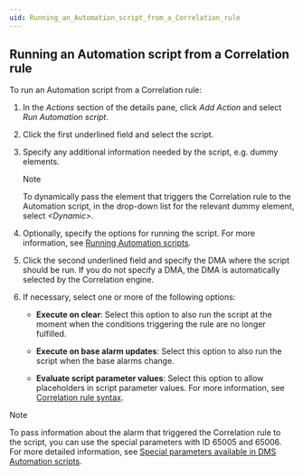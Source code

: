```yaml
---
uid: Running_an_Automation_script_from_a_Correlation_rule
---
```


## Running an Automation script from a Correlation rule

To run an Automation script from a Correlation rule:

1. In the *Actions* section of the details pane, click *Add Action* and select *Run Automation script*.

2. Click the first underlined field and select the script.

3. Specify any additional information needed by the script, e.g. dummy elements.

    > [!NOTE]
    > To dynamically pass the element that triggers the Correlation rule to the Automation script, in the drop-down list for the relevant dummy element, select *\<Dynamic>*.

4. Optionally, specify the options for running the script. For more information, see [Running Automation scripts](xref:Running_Automation_scripts).

5. Click the second underlined field and specify the DMA where the script should be run. If you do not specify a DMA, the DMA is automatically selected by the Correlation engine.

6. If necessary, select one or more of the following options:

    - **Execute on clear**: Select this option to also run the script at the moment when the conditions triggering the rule are no longer fulfilled.

    - **Execute on base alarm updates**: Select this option to also run the script when the base alarms change.

    - **Evaluate script parameter values**: Select this option to allow placeholders in script parameter values. For more information, see [Correlation rule syntax](xref:Correlation_rule_syntax).

> [!NOTE]
> To pass information about the alarm that triggered the Correlation rule to the script, you can use the special parameters with ID 65005 and 65006. For more detailed information, see [Special parameters available in DMS Automation scripts](xref:Special_parameters_available_in_DMS_Automation_scripts).
>
